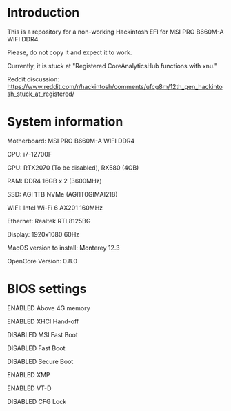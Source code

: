 # Introduction

This is a repository for a non-working Hackintosh EFI for MSI PRO B660M-A WIFI DDR4.

Please, do not copy it and expect it to work.

Currently, it is stuck at "Registered CoreAnalyticsHub functions with xnu."

Reddit discussion: https://www.reddit.com/r/hackintosh/comments/ufcg8m/12th_gen_hackintosh_stuck_at_registered/

# System information

Motherboard: MSI PRO B660M-A WIFI DDR4

CPU: i7-12700F

GPU: RTX2070 (To be disabled), RX580 (4GB)

RAM: DDR4 16GB x 2 (3600MHz)

SSD: AGI 1TB NVMe (AGI1T0GIMAI218)

WIFI: Intel Wi-Fi 6 AX201 160MHz

Ethernet: Realtek RTL8125BG

Display: 1920x1080 60Hz

MacOS version to install: Monterey 12.3

OpenCore Version: 0.8.0

# BIOS settings

ENABLED Above 4G memory

ENABLED XHCI Hand-off

DISABLED MSI Fast Boot

DISABLED Fast Boot

DISABLED Secure Boot

ENABLED XMP

ENABLED VT-D

DISABLED CFG Lock
